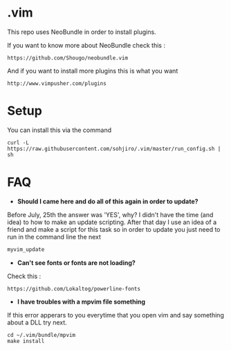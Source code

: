 .vim
====

This repo uses NeoBundle in order to install plugins.

If you want to know more about NeoBundle check this :

```
https://github.com/Shougo/neobundle.vim
```

And if you want to install more plugins this is what you want

```
http://www.vimpusher.com/plugins
```

Setup
====

You can install this via the command

```
curl -L https://raw.githubusercontent.com/sohjiro/.vim/master/run_config.sh | sh
```

FAQ
====

* **Should I came here and do all of this again in order to update?**

Before July, 25th the answer was 'YES', why? I didn't have the time (and idea) to how to make an update scripting. After that day I use an idea of a friend and make a script for this task so in order to update you just need to run in the command line the next

```sh
myvim_update
```


* **Can't see fonts or fonts are not loading?**

Check this :

```
https://github.com/Lokaltog/powerline-fonts
```


* **I have troubles with a mpvim file something**

If this error apperars to you everytime that you open vim and say something about a DLL try next.

```
cd ~/.vim/bundle/mpvim
make install
```
